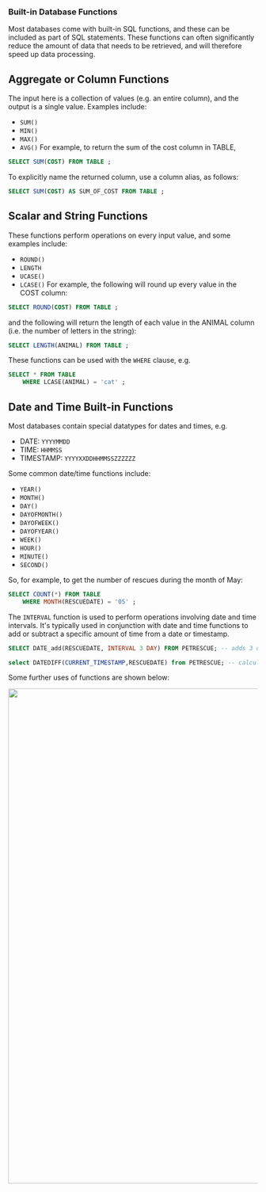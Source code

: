 
### Built-in Database Functions
Most databases come with built-in SQL functions, and these can be included as part of SQL statements. These functions can often significantly reduce the amount of data that needs to be retrieved, and will therefore speed up data processing.

## Aggregate or Column Functions
The input here is a collection of values (e.g. an entire column), and the output is a single value. Examples include:

* `SUM()`
* `MIN()`
* `MAX()`
* `AVG()`
For example, to return the sum of the cost column in TABLE,
```sql
SELECT SUM(COST) FROM TABLE ;
```
To explicitly name the returned column, use a column alias, as follows:
```sql
SELECT SUM(COST) AS SUM_OF_COST FROM TABLE ;
```

## Scalar and String Functions
These functions perform operations on every input value, and some examples include:

* `ROUND()`
* `LENGTH`
* `UCASE()`
* `LCASE()`
For example, the following will round up every value in the COST column:
```sql
SELECT ROUND(COST) FROM TABLE ;
```

and the following will return the length of each value in the ANIMAL column (i.e. the number of letters in the string):
```sql
SELECT LENGTH(ANIMAL) FROM TABLE ;
```

These functions can be used with the `WHERE` clause, e.g.
```sql
SELECT * FROM TABLE
    WHERE LCASE(ANIMAL) = 'cat' ;
```

## Date and Time Built-in Functions
Most databases contain special datatypes for dates and times, e.g.

* DATE: `YYYYMMDD`
* TIME: `HHMMSS`
* TIMESTAMP: `YYYYXXDDHHMMSSZZZZZZ`

Some common date/time functions include: 

* `YEAR()`
* `MONTH()`
* `DAY()`
* `DAYOFMONTH()`
* `DAYOFWEEK()`
* `DAYOFYEAR()`
* `WEEK()`
* `HOUR()`
* `MINUTE()`
* `SECOND()`

So, for example, to get the number of rescues during the month of May:
```sql
SELECT COUNT(*) FROM TABLE
    WHERE MONTH(RESCUEDATE) = '05' ;
```

The `INTERVAL` function is used to perform operations involving date and time intervals. It's typically used in conjunction with date and time functions to add or subtract a specific amount of time from a date or timestamp.
```sql
SELECT DATE_add(RESCUEDATE, INTERVAL 3 DAY) FROM PETRESCUE; -- adds 3 days to RESCUEDATE

select DATEDIFF(CURRENT_TIMESTAMP,RESCUEDATE) from PETRESCUE; -- calculates the length of time the animals have been rescued
```

Some further uses of functions are shown below:

<img src="https://user-images.githubusercontent.com/13508894/278385308-f2f9e550-265a-4b69-a8f6-b50ab9494f87.png" width="1000" />
